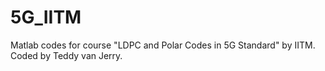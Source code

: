 # 5G_IITM
Matlab codes for course "LDPC and Polar Codes in 5G Standard" by IITM. Coded by Teddy van Jerry.
